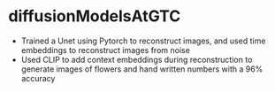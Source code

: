 # diffusionModelsAtGTC

- Trained a Unet using Pytorch to reconstruct images, and used time embeddings to reconstruct images from noise
- Used CLIP to add context embeddings during reconstruction to generate images of flowers and hand written numbers with a 96% accuracy
